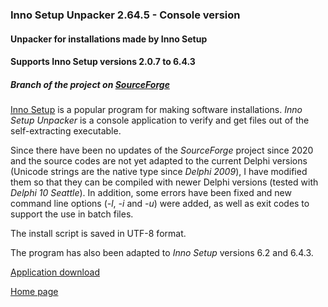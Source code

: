 ### Inno Setup Unpacker 2.64.5 - Console version

#### Unpacker for installations made by Inno Setup

#### Supports Inno Setup versions 2.0.7 to 6.4.3

##### Branch of the project on [SourceForge](http://sourceforge.net/projects/innounp)

[Inno Setup](http://www.jrsoftware.org/isinfo.php) is a popular program
for making software installations. *Inno Setup Unpacker* is a console application
to verify and get files out of the self-extracting executable.

Since there have been no updates of the *SourceForge* project since 2020 and the 
source codes are not yet adapted to the current Delphi versions (Unicode strings are 
the native type since *Delphi 2009*), I have modified them so that they can be 
compiled with newer Delphi versions (tested with *Delphi 10 Seattle*).
In addition, some errors have been fixed and new command line options (*-l*, *-i* and *-u*) were added, as well as exit codes to support the use in batch files. 

The install script is saved in UTF-8 format.

The program has also been adapted to *Inno Setup* versions 6.2 and 6.4.3.

[Application download](https://github.com/jrathlev/InnoUnpacker-Windows-GUI/tree/master/innounp-2/bin)

[Home page](https://www.rathlev-home.de/index-e.html?tools/prog-e.html#unpack)

